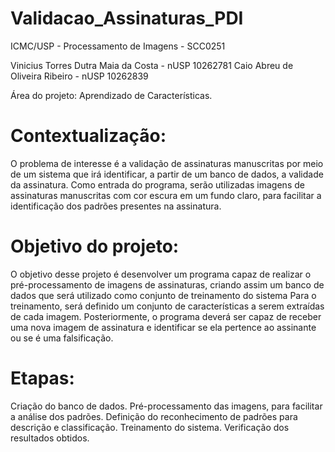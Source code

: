 # Validacao_Assinaturas_PDI
ICMC/USP - Processamento de Imagens - SCC0251

Vinicius Torres Dutra Maia da Costa	- nUSP 10262781
Caio Abreu de Oliveira Ribeiro		  - nUSP 10262839

Área do projeto: Aprendizado de Características.

# Contextualização:
O problema de interesse é a validação de assinaturas manuscritas por meio de um sistema que irá identificar, a partir de um banco de dados, a validade da assinatura. Como entrada do programa, serão utilizadas imagens de assinaturas manuscritas com cor escura em um fundo claro, para facilitar a identificação dos padrões presentes na assinatura.  

# Objetivo do projeto:
O objetivo desse projeto é desenvolver um programa capaz de realizar o pré-processamento de imagens de assinaturas, criando assim um banco de dados que será utilizado como conjunto de treinamento do sistema Para o treinamento, será definido um conjunto de características a serem extraídas de cada imagem. Posteriormente, o programa deverá ser capaz de receber uma nova imagem de assinatura e identificar se ela pertence ao assinante ou se é uma falsificação.
	
# Etapas:
Criação do banco de dados.
Pré-processamento das imagens, para facilitar a análise dos padrões.
Definição do reconhecimento de padrões para descrição e  classificação.
Treinamento do sistema.
Verificação dos resultados obtidos.
